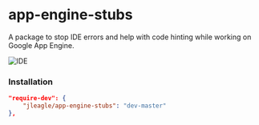 # app-engine-stubs

A package to stop IDE errors and help with code hinting while working on Google App Engine.

![IDE](http://i.imgur.com/PTHs0gD.png)

### Installation

```json
"require-dev": {
	"jleagle/app-engine-stubs": "dev-master"
},
```
